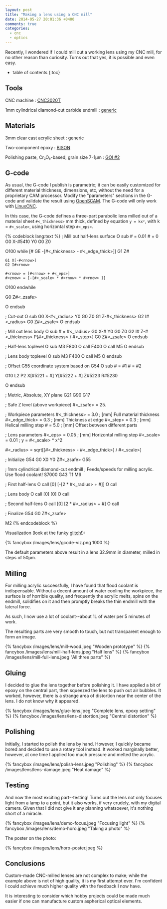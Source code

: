 ```yaml
---
layout: post
title: "Making a lens using a CNC mill"
date: 2014-05-27 20:01:36 +0400
comments: true
categories:
  - cnc
  - optics
---
```


Recently, I wondered if I could mill out a working lens using my CNC mill, for no other reason than curiosity. Turns out that yes, it is possible and even easy.

<!-- more -->

* table of contents
{:toc}

Tools
-----

CNC machine
: [CNC3020T][]

1mm cylindrical diamond-cut carbide endmill
: [generic][endmill]

[CNC3020T]: http://www.freezepage.com/1395478161OWYSYNBZGX
[endmill]:  http://www.amazon.com/gp/product/B008JPCG28

Materials
---------

3mm clear cast acrylic sheet
: generic

Two-component epoxy
: [BISON][]

Polishing paste, Cr₂O₆-based, grain size 7-1µm
: [GOI #2][goi]

[bison]: http://www.bison.net/en/products/647-2-components-adhesives/product/2266-epoxy-5-minutes/
[goi]: http://www.chipdip.ru/product0/257972960/

G-code
------

As usual, the G-code I publish is parametric; it can be easily customized for different material thickness, dimensions, etc, without the need for a proprietary CAM processor. Modify the "parameters" sections in the G-code and validate the result using [OpenSCAM][]. The G-code will only work with [LinuxCNC][].

[linuxcnc]: http://linuxcnc.org/

In this case, the G-code defines a three-part parabolic lens milled out of a material sheet `#<_thickness>` mm thick, defined by equation `y = kx²`, with k = `#<_scale>`, using horizontal step `#<_eps>`.

[openscam]: http://openscam.com/

{% codeblock lang:text %}
; Mill out half-lens surface
O<half> sub
  #<rnow> = 0.01
  #<znow> = 0
  G0 X-#5410 Y0
  G0 Z0

  O100 while [#<znow> GE -[#<_thickness> - #<_edge_thick>]]
    G1 Z#<znow>

    G1 X[-#<rnow>]
    G2 I#<rnow>

    #<rnow> = [#<rnow> + #<_eps>]
    #<znow> = [-[#<_scale> * #<rnow> * #<rnow> ]]
  O100 endwhile

  G0 Z#<_zsafe>

O<half> endsub

; Cut-out
O<cutout> sub
  G0 X-#<_radius> Y0
  G0 Z0
  G1 Z-#<_thickness>
  G2 I#<_radius>
  G0 Z#<_zsafe>
O<cutout> endsub

; Mill out lens body
O<body> sub
  #<radius> = #<_radius>
  G0 X-#<radius> Y0
  G0 Z0
  G2 I#<radius> Z-#<_thickness> P[#<_thickness> / #<_step>]
  G0 Z#<_zsafe>
O<body> endsub

; Half-lens toplevel
O<halflens> sub
  M3
  F800
  O<half> call
  F400
  O<cutout>  call
  M5
O<halflens> endsub

; Lens body toplevel
O<lensbody> sub
  M3
  F400
  O<body> call
  M5
O<lensbody> endsub

; Offset G55 coordinate system based on G54
O<translate> sub
  #<dx> = #1
  #<dy> = #2

  G10 L2 P2 X[#5221 + #<dx>] Y[#5222 + #<dy>] Z#5223 R#5230

O<translate> endsub

; Metric, Absolute, XY plane
G21 G90 G17

; Safe Z level (above workpiece)
#<_zsafe>      = 25.

; Workpiece parameters
#<_thickness>  = 3.0  ; [mm] Full material thickness
#<_edge_thick> = 0.3  ; [mm] Thickness at edge
#<_step>       = 0.3  ; [mm] Helical milling step
#<offset>      = 5.0  ; [mm] Offset between different parts

; Lens parameters
#<_eps>        = 0.05 ; [mm] Horizontal milling step
#<_scale>      = 0.01 ; y = #<_scale> * x^2

#<_radius>     = sqrt[[#<_thickness> - #<_edge_thick>] / #<_scale>]

; Initialize
G54
G0 X0 Y0 Z#<_zsafe>
G55

; 1mm cylindrical diamond-cut endmill
; Feeds/speeds for milling acrylic. Use flood coolant!
S7000 G43 T1 M6

; First half-lens
O<translate> call [0] [-[2 * #<_radius> + #<offset>]]
O<halflens>  call

; Lens body
O<translate> call [0] [0]
O<lensbody>  call

; Second half-lens
O<translate> call [0] [2 * #<_radius> + #<offset>]
O<halflens>  call

; Finalize
G54
G0 Z#<_zsafe>

M2
{% endcodeblock %}

Visualization (look at the funky [glitch][]!):

{% fancybox /images/lens/gcode-viz.png 1000 %}

[glitch]: /images/lens/openscam-glitch.gif

The default parameters above result in a lens 32.9mm in diameter, milled in steps of 50µm.

Milling
-------

For milling acrylic successfully, I have found that flood coolant is indispensable. Without a decent amount of water cooling the workpiece, the surface is of horrible quality, and frequently the acrylic melts, spins on the endmill, solidifies on it and then promptly breaks the thin endmill with the lateral force.

As such, I now use a lot of coolant--about 1L of water per 5 minutes of work.

The resulting parts are very smooth to touch, but not transparent enough to form an image.

{% fancybox /images/lens/mill-wood.jpeg "Wooden prototype" %}
{% fancybox /images/lens/mill-half-lens.jpeg "Half lens" %}
{% fancybox /images/lens/mill-full-lens.jpeg "All three parts" %}

Gluing
------

I decided to glue the lens together before polishing it. I have applied a bit of epoxy on the central part, then squeezed the lens to push out air bubbles. It worked, however, there is a strange area of distortion near the center of the lens. I do not know why it appeared.

{% fancybox /images/lens/glue-lens.jpeg "Complete lens, epoxy setting" %}
{% fancybox /images/lens/lens-distortion.jpeg "Central distortion" %}

Polishing
---------

Initially, I started to polish the lens by hand. However, I quickly became bored and decided to use a rotary tool instead. It worked marginally better, however, at one time I applied too much pressure and melted the acrylic.

{% fancybox /images/lens/polish-lens.jpeg "Polishing" %}
{% fancybox /images/lens/lens-damage.jpeg "Heat damage" %}

Testing
-------

And now the most exciting part--testing! Turns out the lens not only focuses light from a lamp to a point, but it also works, if very crudely, with my digital camera. Given that I did not give it any planning whatsoever, it's nothing short of a miracle.

{% fancybox /images/lens/demo-focus.jpeg "Focusing light" %}
{% fancybox /images/lens/demo-horo.jpeg "Taking a photo" %}

The poster on the photo:

{% fancybox /images/lens/horo-poster.jpeg %}

Conclusions
-----------

Custom-made CNC-milled lenses are not complex to make; while the example above is not of high quality, it is my first attempt ever. I'm confident I could achieve much higher quality with the feedback I now have.

It is interesting to consider which hobby projects could be made much easier if one can manufacture custom aspherical optical elements.
